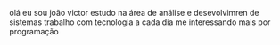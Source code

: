 olá eu sou joão victor
estudo na área de análise e desevolvimren de sistemas 
trabalho com tecnologia 
a cada dia me interessando mais por programação
